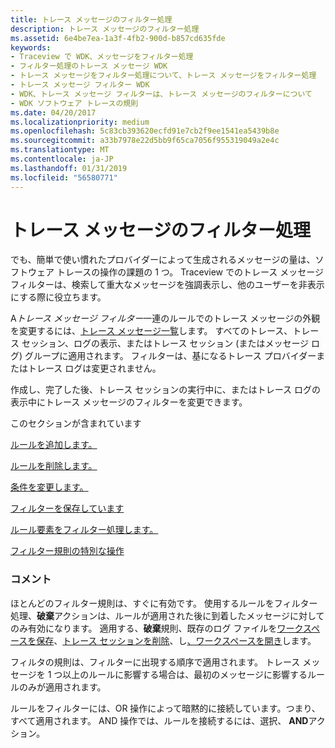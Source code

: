 ```yaml
---
title: トレース メッセージのフィルター処理
description: トレース メッセージのフィルター処理
ms.assetid: 6e4be7ea-1a3f-4fb2-900d-b857cd635fde
keywords:
- Traceview で WDK、メッセージをフィルター処理
- フィルター処理のトレース メッセージ WDK
- トレース メッセージをフィルター処理について、トレース メッセージをフィルター処理
- トレース メッセージ フィルター WDK
- WDK、トレース メッセージ フィルターは、トレース メッセージのフィルターについて
- WDK ソフトウェア トレースの規則
ms.date: 04/20/2017
ms.localizationpriority: medium
ms.openlocfilehash: 5c83cb393620ecfd91e7cb2f9ee1541ea5439b8e
ms.sourcegitcommit: a33b7978e22d5bb9f65ca7056f955319049a2e4c
ms.translationtype: MT
ms.contentlocale: ja-JP
ms.lasthandoff: 01/31/2019
ms.locfileid: "56580771"
---
```

# <a name="filtering-trace-messages"></a>トレース メッセージのフィルター処理

でも、簡単で使い慣れたプロバイダーによって生成されるメッセージの量は、ソフトウェア トレースの操作の課題の 1 つ。 Traceview でのトレース メッセージ フィルターは、検索して重大なメッセージを強調表示し、他のユーザーを非表示にする際に役立ちます。

A*トレース メッセージ フィルター*一連のルールでのトレース メッセージの外観を変更するには、[トレース メッセージ一覧](trace-message-lists.md)します。 すべてのトレース、トレース セッション、ログの表示、またはトレース セッション (またはメッセージ ログ) グループに適用されます。 フィルターは、基になるトレース プロバイダーまたはトレース ログは変更されません。

作成し、完了した後、トレース セッションの実行中に、またはトレース ログの表示中にトレース メッセージのフィルターを変更できます。

このセクションが含まれています

[ルールを追加します。](adding-a-rule.md)

[ルールを削除します。](deleting-a-rule.md)

[条件を変更します。](changing-a-rule.md)

[フィルターを保存しています](saving-a-filter.md)

[ルール要素をフィルター処理します。](filter-rule-elements.md)

[フィルター規則の特別な操作](special-actions-for-filter-rules.md)

### <a name="span-idcommentsspanspan-idcommentsspancomments"></a><span id="comments"></span><span id="COMMENTS"></span>コメント

ほとんどのフィルター規則は、すぐに有効です。 使用するルールをフィルター処理、**破棄**アクションは、ルールが適用された後に到着したメッセージに対してのみ有効になります。 適用する、**破棄**規則、既存のログ ファイルを[ワークスペースを保存](saving-or-resaving-a-workspace.md)、[トレース セッションを削除](removing-a-trace-session.md)、し[、ワークスペースを開き](opening-a-workspace.md)します。

フィルタの規則は、フィルターに出現する順序で適用されます。 トレース メッセージを 1 つ以上のルールに影響する場合は、最初のメッセージに影響するルールのみが適用されます。

ルールをフィルターには、OR 操作によって暗黙的に接続しています。つまり、すべて適用されます。 AND 操作では、ルールを接続するには、選択、 **AND**アクション。
